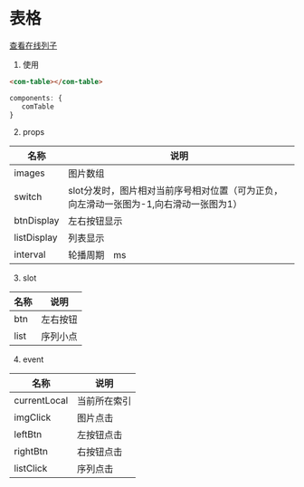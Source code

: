 # 表格

[查看在线列子](https://caoshengxiang.github.io/comui/#/ui/table)

1. 使用

```html
<com-table></com-table>
```

```js
components: {
   comTable
}
```

2. props

|名称|说明|
|----|----|
|images|图片数组|
|switch|slot分发时，图片相对当前序号相对位置（可为正负，向左滑动一张图为-1,向右滑动一张图为1）|
|btnDisplay|左右按钮显示|
|listDisplay|列表显示|
|interval|轮播周期　ms|


3. slot

|名称|说明|
|----|----|
|btn |左右按钮|
|  list |序列小点|

4. event

|名称|说明|
|----|----|
|currentLocal |当前所在索引|
| imgClick |图片点击|
| leftBtn　|左按钮点击|
| rightBtn　|右按钮点击|
| listClick　|序列点击|